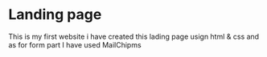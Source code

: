 # Landing page
This is my first website
i have created this lading page usign html & css and as for form part I have used MailChipms
